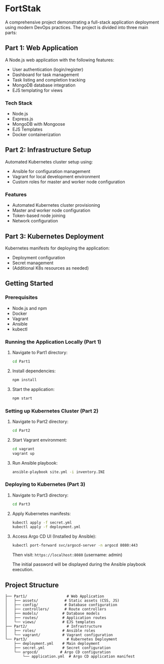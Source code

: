# FortStak

A comprehensive project demonstrating a full-stack application deployment using modern DevOps practices. The project is divided into three main parts:

## Part 1: Web Application

A Node.js web application with the following features:

- User authentication (login/register)
- Dashboard for task management
- Task listing and completion tracking
- MongoDB database integration
- EJS templating for views

### Tech Stack

- Node.js
- Express.js
- MongoDB with Mongoose
- EJS Templates
- Docker containerization

## Part 2: Infrastructure Setup

Automated Kubernetes cluster setup using:

- Ansible for configuration management
- Vagrant for local development environment
- Custom roles for master and worker node configuration

### Features

- Automated Kubernetes cluster provisioning
- Master and worker node configuration
- Token-based node joining
- Network configuration

## Part 3: Kubernetes Deployment

Kubernetes manifests for deploying the application:

- Deployment configuration
- Secret management
- (Additional K8s resources as needed)

## Getting Started

### Prerequisites

- Node.js and npm
- Docker
- Vagrant
- Ansible
- kubectl

### Running the Application Locally (Part 1)

1. Navigate to Part1 directory:

   ```bash
   cd Part1
   ```

2. Install dependencies:

   ```bash
   npm install
   ```

3. Start the application:

   ```bash
   npm start
   ```

### Setting up Kubernetes Cluster (Part 2)

1. Navigate to Part2 directory:

   ```bash
   cd Part2
   ```

2. Start Vagrant environment:

   ```bash
   cd vagrant
   vagrant up
   ```

3. Run Ansible playbook:

   ```bash
   ansible-playbook site.yml -i inventory.INI
   ```

### Deploying to Kubernetes (Part 3)

1. Navigate to Part3 directory:

   ```bash
   cd Part3
   ```

2. Apply Kubernetes manifests:

   ```bash
   kubectl apply -f secret.yml
   kubectl apply -f deployment.yml
   ```

3. Access Argo CD UI (Installed by Ansible):

   ```bash
   kubectl port-forward svc/argocd-server -n argocd 8080:443
   ```

   Then visit: `https://localhost:8080` (username: admin)
   
   The initial password will be displayed during the Ansible playbook execution.

## Project Structure

```plaintext
├── Part1/                  # Web Application
│   ├── assets/            # Static assets (CSS, JS)
│   ├── config/            # Database configuration
│   ├── controllers/       # Route controllers
│   ├── models/           # Database models
│   ├── routes/           # Application routes
│   └── views/            # EJS templates
├── Part2/                  # Infrastructure
│   ├── roles/            # Ansible roles
│   └── vagrant/          # Vagrant configuration
└── Part3/                  # Kubernetes Deployment
    ├── deployment.yml    # Main deployment
    ├── secret.yml        # Secret configuration
    └── argocd/          # Argo CD configuration
        └── application.yml  # Argo CD application manifest
```
